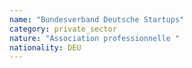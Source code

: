 ```yaml
---
name: "Bundesverband Deutsche Startups"
category: private_sector
nature: "Association professionnelle "
nationality: DEU
---
```

    